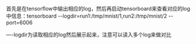 首先是在tensorflow中输出相应的log，然后再启动tensorboard来查看对应的log中信息：tensorboard --logdir=run1:/tmp/mnist/1,run2:/tmp/mnist/2 --port=6006

—-logdir为读取相应的log然后展示起来，注意可以读入多个log来做对比
